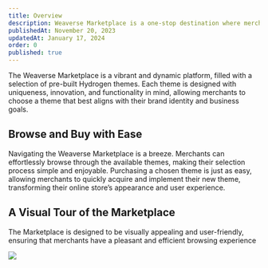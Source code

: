 ```yaml
---
title: Overview
description: Weaverse Marketplace is a one-stop destination where merchants can explore and purchase a multitude of pre-built Hydrogen themes.
publishedAt: November 20, 2023
updatedAt: January 17, 2024
order: 0
published: true
---
```


The Weaverse Marketplace is a vibrant and dynamic platform, filled with a selection of pre-built Hydrogen themes. Each
theme is designed with uniqueness, innovation, and functionality in mind, allowing merchants to choose a theme that best
aligns with their brand identity and business goals.

## Browse and Buy with Ease

Navigating the Weaverse Marketplace is a breeze. Merchants can effortlessly browse through the available themes, making
their selection process simple and enjoyable. Purchasing a chosen theme is just as easy, allowing merchants to quickly
acquire and implement their new theme, transforming their online store’s appearance and user experience.

## A Visual Tour of the Marketplace

The Marketplace is designed to be visually appealing and user-friendly, ensuring that merchants have a pleasant and
efficient browsing experience

![](https://downloads.intercomcdn.com/i/o/871258166/1e8afb35a0099b1b011176ae/Screen.png)

